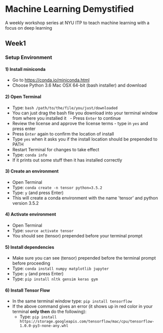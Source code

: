 # Machine Learning Demystified
A weekly workshop series at NYU ITP to teach machine learning with a focus on deep learning

## Week1

### Setup Environment
#### 1) Install miniconda 
   - Go to https://conda.io/miniconda.html 
   - Choose Python 3.6 Mac OSX 64-bit (bash installer) and download
   
#### 2) Open Terminal
   - Type: `bash /path/to/the/file/you/just/downloaded`
   - You can just drag the bash file you download into your terminal window from where you installed it
   - Press `Enter` to continue
   - Review the license and approve the license terms - type in `yes` and press enter
   - Press `Enter` again to confirm the location of install
   - Type `yes` when it asks you if the install location should be prepended to PATH
   - Restart Terminal for changes to take effect
   - Type: `conda info`
   - If it prints out some stuff then it has installed correctly
   
#### 3) Create an environment
   - Open Terminal
   - Type: `conda create -n tensor python=3.5.2`
   - Type: `y` (and press Enter)
   - This will create a conda environment with the name 'tensor' and python version 3.5.2

#### 4) Activate environment
   - Open Terminal
   - Type: `source activate tensor`
   - You should see (tensor) prepended before your terminal prompt

#### 5) Install dependencies
   - Make sure you can see (tensor) prepended before the terminal prompt before proceeding
   - Type: `conda install numpy matplotlib jupyter`
   - Type: `y` (and press Enter)
   - Type: `pip install nltk gensim keras gym`

#### 6) Install Tensor Flow
   - In the same terminal window type: `pip install tensorflow` 
   - If the above command gives an error (it shows up in red color in your terminal **only then** do the following):
     - Type: `pip install https://storage.googleapis.com/tensorflow/mac/cpu/tensorflow-1.0.0-py3-none-any.whl`

